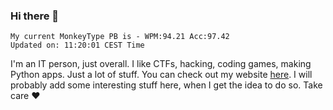 ### Hi there 👋
<!-- PB START -->
```
My current MonkeyType PB is - WPM:94.21 Acc:97.42
Updated on: 11:20:01 CEST Time
```
<!-- PB END -->
I'm an IT person, just overall. I like CTFs, hacking, coding games, making Python apps. Just a lot of stuff.
You can check out my website [here](https://skill3472.github.io/).
I will probably add some interesting stuff here, when I get the idea to do so. Take care ❤️

